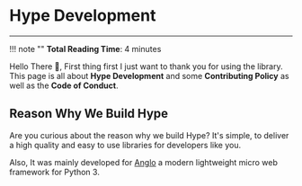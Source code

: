 
# Hype Development
---

!!! note ""
    **Total Reading Time**: 4 minutes

Hello There 👋, First thing first I just want to thank you for using the library.
This page is all about **Hype Development** and some **Contributing Policy** as well as the
**Code of Conduct**. 

## Reason Why We Build Hype

Are you curious about the reason why we build Hype? It's simple, to deliver a high quality
and easy to use libraries for developers like you.

Also, It was mainly developed for [Anglo](https://anglo.serum.studio) a modern lightweight micro
web framework for Python 3.